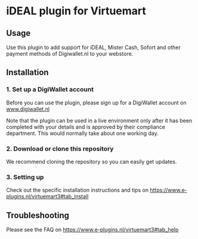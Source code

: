 # iDEAL plugin for Virtuemart

## Usage
Use this plugin to add support for iDEAL, Mister Cash, Sofort and other payment methods of 
Digiwallet.nl to your webstore. 

## Installation

### 1. Set up a DigiWallet account
Before you can use the plugin, please sign up for a DigiWallet account on www.digiwallet.nl


Note that the plugin can be used in a live environment only after it has been completed with your details and
is approved by their compliance department. This would normally take about one working day.

### 2. Download or clone this repository

We recommend cloning the repository so you can easily get updates. 

### 3. Setting up

Check out the specific installation instructions and tips on https://www.e-plugins.nl/virtuemart3#tab_install

## Troubleshooting

Please see the FAQ on https://www.e-plugins.nl/virtuemart3#tab_help
